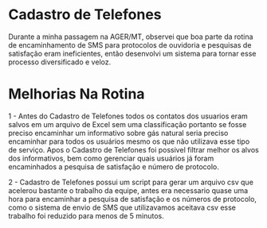﻿# Cadastro de Telefones

Durante a minha passagem na AGER/MT, observei que boa parte da rotina de encaminhamento de SMS para protocolos de ouvidoria e pesquisas de satisfação eram ineficientes, então desenvolvi um sistema para tornar esse processo diversificado e veloz. 

# Melhorias Na Rotina

1 - Antes do Cadastro de Telefones todos os contatos dos usuarios eram salvos em um arquivo de Excel sem uma classificação portanto se fosse preciso encaminhar um informativo sobre gás natural seria preciso encaminhar para todos os usuários mesmo os que não utilizava esse tipo de serviço. Apos o Cadastro de Telefones foi possivel filtrar melhor os alvos dos informativos, bem como gerenciar quais usuários já foram encaminhados a pesquisa de satisfação e número de protocolo.

2 - Cadastro de Telefones possui um script para gerar um arquivo csv que acelerou bastante o trabalho da equipe, antes era necessario quase uma hora para encaminhar a pesquisa de satisfação e os números de protocolo, como o sistema de envio de SMS que utilizavamos aceitava csv esse trabalho foi reduzido para menos de 5 minutos.
